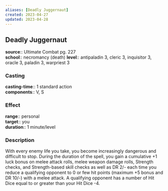 ```yaml
---
aliases: [Deadly Juggernaut]
created: 2023-04-27
updated: 2023-04-28
---
```


## Deadly Juggernaut

**source**:: Ultimate Combat pg. 227  
**school**:: necromancy (death)
**level**:: antipaladin 3, cleric 3, inquisitor 3, oracle 3, paladin 3, warpriest 3

### Casting

**casting-time**:: 1 standard action  
**components**:: V, S

### Effect

**range**:: personal  
**target**:: you  
**duration**:: 1 minute/level

### Description

With every enemy life you take, you become increasingly dangerous and difficult to stop. During the duration of the spell, you gain a cumulative +1 luck bonus on melee attack rolls, melee weapon damage rolls, Strength checks, and Strength-based skill checks as well as DR 2/- each time you reduce a qualifying opponent to 0 or few hit points (maximum +5 bonus and DR 10/-) with a melee attack. A qualifying opponent has a number of Hit Dice equal to or greater than your Hit Dice -4.
